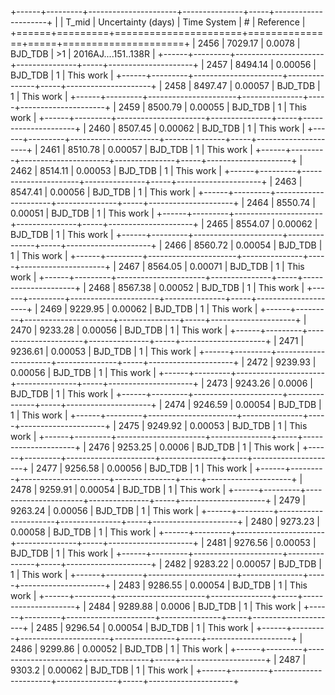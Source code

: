 +------+---------+----------------------+---------------+-----+---------------------+
|      |   T_mid |   Uncertainty (days) | Time System   | #   | Reference           |
+======+=========+======================+===============+=====+=====================+
| 2456 | 7029.17 |              0.0078  | BJD_TDB       | >1  | 2016AJ....151..138R |
+------+---------+----------------------+---------------+-----+---------------------+
| 2457 | 8494.14 |              0.00056 | BJD_TDB       | 1   | This work           |
+------+---------+----------------------+---------------+-----+---------------------+
| 2458 | 8497.47 |              0.00057 | BJD_TDB       | 1   | This work           |
+------+---------+----------------------+---------------+-----+---------------------+
| 2459 | 8500.79 |              0.00055 | BJD_TDB       | 1   | This work           |
+------+---------+----------------------+---------------+-----+---------------------+
| 2460 | 8507.45 |              0.00062 | BJD_TDB       | 1   | This work           |
+------+---------+----------------------+---------------+-----+---------------------+
| 2461 | 8510.78 |              0.00057 | BJD_TDB       | 1   | This work           |
+------+---------+----------------------+---------------+-----+---------------------+
| 2462 | 8514.11 |              0.00053 | BJD_TDB       | 1   | This work           |
+------+---------+----------------------+---------------+-----+---------------------+
| 2463 | 8547.41 |              0.00056 | BJD_TDB       | 1   | This work           |
+------+---------+----------------------+---------------+-----+---------------------+
| 2464 | 8550.74 |              0.00051 | BJD_TDB       | 1   | This work           |
+------+---------+----------------------+---------------+-----+---------------------+
| 2465 | 8554.07 |              0.00062 | BJD_TDB       | 1   | This work           |
+------+---------+----------------------+---------------+-----+---------------------+
| 2466 | 8560.72 |              0.00054 | BJD_TDB       | 1   | This work           |
+------+---------+----------------------+---------------+-----+---------------------+
| 2467 | 8564.05 |              0.00071 | BJD_TDB       | 1   | This work           |
+------+---------+----------------------+---------------+-----+---------------------+
| 2468 | 8567.38 |              0.00052 | BJD_TDB       | 1   | This work           |
+------+---------+----------------------+---------------+-----+---------------------+
| 2469 | 9229.95 |              0.00062 | BJD_TDB       | 1   | This work           |
+------+---------+----------------------+---------------+-----+---------------------+
| 2470 | 9233.28 |              0.00056 | BJD_TDB       | 1   | This work           |
+------+---------+----------------------+---------------+-----+---------------------+
| 2471 | 9236.61 |              0.00053 | BJD_TDB       | 1   | This work           |
+------+---------+----------------------+---------------+-----+---------------------+
| 2472 | 9239.93 |              0.00056 | BJD_TDB       | 1   | This work           |
+------+---------+----------------------+---------------+-----+---------------------+
| 2473 | 9243.26 |              0.0006  | BJD_TDB       | 1   | This work           |
+------+---------+----------------------+---------------+-----+---------------------+
| 2474 | 9246.59 |              0.00054 | BJD_TDB       | 1   | This work           |
+------+---------+----------------------+---------------+-----+---------------------+
| 2475 | 9249.92 |              0.00053 | BJD_TDB       | 1   | This work           |
+------+---------+----------------------+---------------+-----+---------------------+
| 2476 | 9253.25 |              0.0006  | BJD_TDB       | 1   | This work           |
+------+---------+----------------------+---------------+-----+---------------------+
| 2477 | 9256.58 |              0.00056 | BJD_TDB       | 1   | This work           |
+------+---------+----------------------+---------------+-----+---------------------+
| 2478 | 9259.91 |              0.00054 | BJD_TDB       | 1   | This work           |
+------+---------+----------------------+---------------+-----+---------------------+
| 2479 | 9263.24 |              0.00056 | BJD_TDB       | 1   | This work           |
+------+---------+----------------------+---------------+-----+---------------------+
| 2480 | 9273.23 |              0.00058 | BJD_TDB       | 1   | This work           |
+------+---------+----------------------+---------------+-----+---------------------+
| 2481 | 9276.56 |              0.00053 | BJD_TDB       | 1   | This work           |
+------+---------+----------------------+---------------+-----+---------------------+
| 2482 | 9283.22 |              0.00057 | BJD_TDB       | 1   | This work           |
+------+---------+----------------------+---------------+-----+---------------------+
| 2483 | 9286.55 |              0.00054 | BJD_TDB       | 1   | This work           |
+------+---------+----------------------+---------------+-----+---------------------+
| 2484 | 9289.88 |              0.0006  | BJD_TDB       | 1   | This work           |
+------+---------+----------------------+---------------+-----+---------------------+
| 2485 | 9296.54 |              0.00054 | BJD_TDB       | 1   | This work           |
+------+---------+----------------------+---------------+-----+---------------------+
| 2486 | 9299.86 |              0.00052 | BJD_TDB       | 1   | This work           |
+------+---------+----------------------+---------------+-----+---------------------+
| 2487 | 9303.2  |              0.00062 | BJD_TDB       | 1   | This work           |
+------+---------+----------------------+---------------+-----+---------------------+
